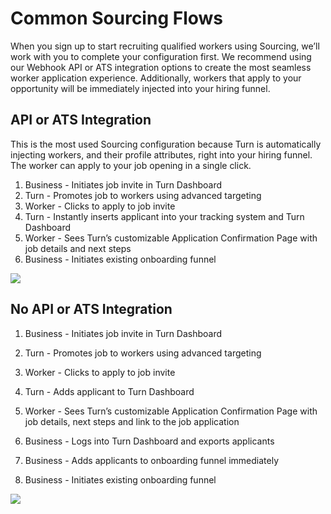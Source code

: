 # Common Sourcing Flows
When you sign up to start recruiting qualified workers using Sourcing, we’ll work with you to complete your configuration first. We recommend using our Webhook API or ATS integration options to create the most seamless worker application experience. Additionally, workers that apply to your opportunity will be immediately injected into your hiring funnel.

## API or ATS Integration
This is the most used Sourcing configuration because Turn is automatically injecting workers, and their profile attributes, right into your hiring funnel. The worker can apply to your job opening in a single click.  
  
  

1.  Business - Initiates job invite in Turn Dashboard
2.  Turn - Promotes job to workers using advanced targeting
3.  Worker - Clicks to apply to job invite
4.  Turn - Instantly inserts applicant into your tracking system and Turn Dashboard
5.  Worker - Sees Turn’s customizable Application Confirmation Page with job details and next steps
6.  Business - Initiates existing onboarding funnel 

![](https://cdn.buttercms.com/L5LjtUTWewJRfRe09uIg)

## No API or ATS Integration
1.  Business - Initiates job invite in Turn Dashboard
2.  Turn - Promotes job to workers using advanced targeting
3.  Worker - Clicks to apply to job invite
4.  Turn - Adds applicant to Turn Dashboard
5.  Worker - Sees Turn’s customizable Application Confirmation Page with job details, next steps and link to the job application 
6.  Business - Logs into Turn Dashboard and exports applicants
7.  Business - Adds applicants to onboarding funnel immediately

8.  Business - Initiates existing onboarding funnel

![](https://cdn.buttercms.com/Al6ODhbQdiJIU1Z9dvH7)